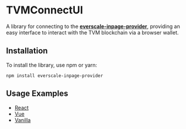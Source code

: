 # TVMConnectUI

A library for connecting to the **[everscale-inpage-provider](https://github.com/broxus/everscale-inpage-provider)**, providing an easy interface to interact with the TVM blockchain via a browser wallet.

## Installation

To install the library, use npm or yarn:

```npm install everscale-inpage-provider```

## Usage Examples

- [React](https://github.com/broxus/tvm-connect-ui/blob/master/examples/react/src/App.tsx)
- [Vue](https://github.com/broxus/tvm-connect-ui/blob/master/examples/vue/src/App.vue)
- [Vanilla](https://github.com/broxus/tvm-connect-ui/blob/master/examples/vanilla/src/main.ts)
